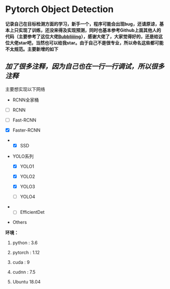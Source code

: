# Pytorch Object Detection

**记录自己在目标检测方面的学习，新手一个，程序可能会出现bug，还请原谅，基本上只实现了训练，还没来得及实现预测，同时也基本参考Github上面其他人的代码（主要参考了这位大佬[Bubbliiiing](https://github.com/bubbliiiing)），感谢大佬了，大家觉得好的，还是给这位大佬star吧，当然也可以给我star。由于自己不是很专业，所以命名这些都可能不太规范。主要新增的如下**

## *加了很多注释，因为自己也在一行一行调试，所以很多注释*

主要想实现以下网络

-  RCNN全家桶

  - [ ] RCNN

  - [ ] Fast-RCNN

  - [x] Faster-RCNN

- - [x] SSD

- YOLO系列

  - [x] YOLO1

  - [x] YOLO2

  - [x] YOLO3

  - [ ] YOLO4

- - [ ] EfficientDet

- Others

**环境：**

1. python : 3.6

2. pytorch : 1.12
3. cuda : 9
4. cudnn : 7.5
5. Ubuntu 18.04
